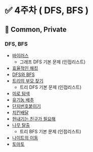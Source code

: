 # ✅ 4주차 ( DFS, BFS )

## 📝 Common, Private

### DFS, BFS
- [바이러스](https://www.acmicpc.net/problem/2606)
  - 그래프 DFS 기본 문제 (인접리스트)
- [효율적인 해킹](https://www.acmicpc.net/problem/1325)
- [DFS와 BFS](https://www.acmicpc.net/problem/1260)
- [트리의 부모 찾기](https://www.acmicpc.net/problem/11725)
  - 트리 DFS 기본 문제 (인접리스트)
- [미로 탐색](https://www.acmicpc.net/problem/2178)
- [유기농 배추](https://www.acmicpc.net/problem/1012)
- [단지번호붙이기](https://www.acmicpc.net/problem/2667)
- [치킨배달](https://www.acmicpc.net/problem/15686)
- [헌내기는 친구가 필요해](https://www.acmicpc.net/problem/21736)
- [나무 탈출](https://www.acmicpc.net/problem/15900)
  - 트리 BFS 기본 문제 (인접리스트)
- [나이트의 이동](https://www.acmicpc.net/problem/7562)
- [토마토](https://www.acmicpc.net/problem/7576)


